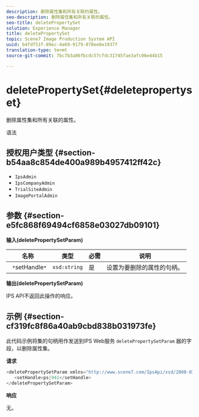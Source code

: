 ```yaml
---
description: 删除属性集和所有关联的属性。
seo-description: 删除属性集和所有关联的属性。
seo-title: deletePropertySet
solution: Experience Manager
title: deletePropertySet
topic: Scene7 Image Production System API
uuid: b4fdf51f-89ec-4a69-9179-078ee8e1937f
translation-type: tm+mt
source-git-commit: 7bc7b3a86fbcdc57cfdc31745fae3afc06e44b15

---
```



# deletePropertySet{#deletepropertyset}

删除属性集和所有关联的属性。

语法

## 授权用户类型 {#section-b54aa8c854de400a989b4957412ff42c}

* `IpsAdmin`
* `IpsCompanyAdmin`
* `TrialSiteAdmin`
* `ImagePortalAdmin`

## 参数 {#section-e5fc868f69494cf6858e03027db09101}

**输入(deletePropertySetParam)**

| 名称 | 类型 | 必需 | 说明 |
|---|---|---|---|
| ` *`setHandle`*` | `xsd:string` | 是 | 设置为要删除的属性的句柄。 |

**输出(deletePropertySetParam)**

IPS API不返回此操作的响应。

## 示例 {#section-cf319fc8f86a40ab9cbd838b031973fe}

此代码示例将集的句柄用作发送到IPS Web服务 `deletePropertySetParam` 器的字段，以删除属性集。

**请求**

```java
<deletePropertySetParam xmlns="http://www.scene7.com/IpsApi/xsd/2008-01-15">
   <setHandle>ps|941</setHandle>
</deletePropertySetParam>
```

**响应**

无。
